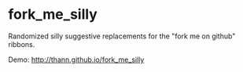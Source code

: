# fork_me_silly
Randomized silly suggestive replacements for the "fork me on github" ribbons.

Demo: http://thann.github.io/fork_me_silly
